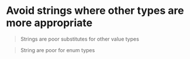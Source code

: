 # Avoid strings where other types are more appropriate

> Strings are poor substitutes for other value types
 
> String are poor for enum types